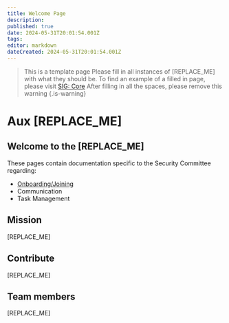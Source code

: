 ```yaml
---
title: Welcome Page
description: 
published: true
date: 2024-05-31T20:01:54.001Z
tags: 
editor: markdown
dateCreated: 2024-05-31T20:01:54.001Z
---
```


> This is a template page
> Please fill in all instances of [REPLACE_ME] with what they should be.
> To find an example of a filled in page, please visit [SIG: Core](/community/core)
> After filling in all the spaces, please remove this warning
{.is-warning}
# Aux [REPLACE_ME]

## Welcome to the [REPLACE_ME]

These pages contain documentation specific to the Security Committee regarding:
- [Onboarding/Joining]([REPLACE_ME])
- Communication
- Task Management

## Mission

[REPLACE_ME]

## Contribute

[REPLACE_ME]

## Team members

[REPLACE_ME]